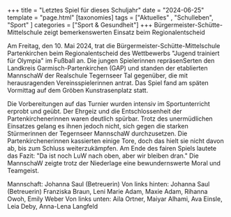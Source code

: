 +++
title = "Letztes Spiel für dieses Schuljahr"
date = "2024-06-25"
template = "page.html"
[taxonomies]
tags = ["Aktuelles" , "Schulleben", "Sport" ]
categories = ["Sport & Gesundheit"]
+++
Bürgermeister-Schütte-Mittelschule zeigt bemerkenswerten Einsatz beim Regionalentscheid

Am Freitag, den 10. Mai 2024, trat die Bürgermeister-Schütte-Mittelschule Partenkirchen beim Regionalentscheid des Wettbewerbs "Jugend trainiert für Olympia" im Fußball an. Die jungen Spielerinnen repräsenSerten den Landkreis Garmisch-Partenkirchen (GAP) und standen der etablierten MannschaW der Realschule Tegernseer Tal gegenüber, die mit herausragenden Vereinsspielerinnen antrat. Das Spiel fand am späten Vormittag auf dem Gröben Kunstrasenplatz statt.

<!-- more -->

Die Vorbereitungen auf das Turnier wurden intensiv im Sportunterricht erprobt und geübt. Der Ehrgeiz und die Entschlossenheit der Partenkirchenerinnen waren deutlich spürbar. Trotz des unermüdlichen Einsatzes gelang es ihnen jedoch nicht, sich gegen die starken Stürmerinnen der Tegernseer MannschaW durchzusetzen. Die Partenkirchenerinnen kassierten einige Tore, doch das hielt sie nicht davon ab, bis zum Schluss weiterzukämpfen.
Am Ende des fairen Spiels lautete das Fazit: "Da ist noch LuW nach oben, aber wir bleiben dran." Die MannschaW zeigte trotz der Niederlage eine bewundernswerte Moral und Teamgeist.

Mannschaft: Johanna Saul (Betreuerin)
Von links hinten: Johanna Saul (Betreuerin) Franziska Braun, Leni Marie Adam, Maxie Adam, Rihanna Owoh, Emily Weber
Von links unten: Aila Ortner, Maiyar Alhami, Ava Einsle, Leia Deby, Anna-Lena Langfeld
